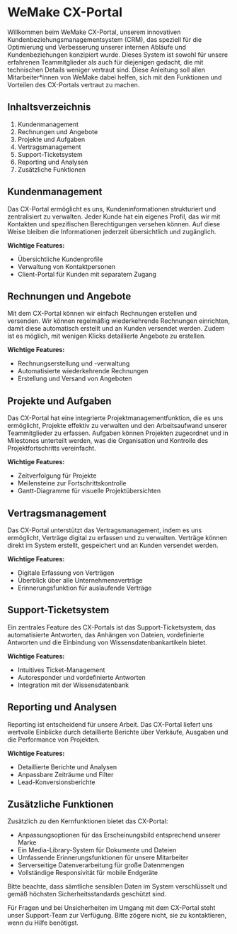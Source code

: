 # WeMake CX-Portal

Willkommen beim WeMake CX-Portal, unserem innovativen Kundenbeziehungsmanagementsystem (CRM), das speziell für die Optimierung und Verbesserung unserer internen Abläufe und Kundenbeziehungen konzipiert wurde. Dieses System ist sowohl für unsere erfahrenen Teammitglieder als auch für diejenigen gedacht, die mit technischen Details weniger vertraut sind. Diese Anleitung soll allen Mitarbeiter*innen von WeMake dabei helfen, sich mit den Funktionen und Vorteilen des CX-Portals vertraut zu machen.

## Inhaltsverzeichnis

1. Kundenmanagement
2. Rechnungen und Angebote
3. Projekte und Aufgaben
4. Vertragsmanagement
5. Support-Ticketsystem
6. Reporting und Analysen
7. Zusätzliche Funktionen

## Kundenmanagement

Das CX-Portal ermöglicht es uns, Kundeninformationen strukturiert und zentralisiert zu verwalten. Jeder Kunde hat ein eigenes Profil, das wir mit Kontakten und spezifischen Berechtigungen versehen können. Auf diese Weise bleiben die Informationen jederzeit übersichtlich und zugänglich.

**Wichtige Features:**

- Übersichtliche Kundenprofile
- Verwaltung von Kontaktpersonen
- Client-Portal für Kunden mit separatem Zugang

## Rechnungen und Angebote

Mit dem CX-Portal können wir einfach Rechnungen erstellen und versenden. Wir können regelmäßig wiederkehrende Rechnungen einrichten, damit diese automatisch erstellt und an Kunden versendet werden. Zudem ist es möglich, mit wenigen Klicks detaillierte Angebote zu erstellen.

**Wichtige Features:**

- Rechnungserstellung und -verwaltung
- Automatisierte wiederkehrende Rechnungen
- Erstellung und Versand von Angeboten

## Projekte und Aufgaben

Das CX-Portal hat eine integrierte Projektmanagementfunktion, die es uns ermöglicht, Projekte effektiv zu verwalten und den Arbeitsaufwand unserer Teammitglieder zu erfassen. Aufgaben können Projekten zugeordnet und in Milestones unterteilt werden, was die Organisation und Kontrolle des Projektfortschritts vereinfacht.

**Wichtige Features:**

- Zeitverfolgung für Projekte
- Meilensteine zur Fortschrittskontrolle
- Gantt-Diagramme für visuelle Projektübersichten

## Vertragsmanagement

Das CX-Portal unterstützt das Vertragsmanagement, indem es uns ermöglicht, Verträge digital zu erfassen und zu verwalten. Verträge können direkt im System erstellt, gespeichert und an Kunden versendet werden.

**Wichtige Features:**

- Digitale Erfassung von Verträgen
- Überblick über alle Unternehmensverträge
- Erinnerungsfunktion für auslaufende Verträge

## Support-Ticketsystem

Ein zentrales Feature des CX-Portals ist das Support-Ticketsystem, das automatisierte Antworten, das Anhängen von Dateien, vordefinierte Antworten und die Einbindung von Wissensdatenbankartikeln bietet.

**Wichtige Features:**

- Intuitives Ticket-Management
- Autoresponder und vordefinierte Antworten
- Integration mit der Wissensdatenbank

## Reporting und Analysen

Reporting ist entscheidend für unsere Arbeit. Das CX-Portal liefert uns wertvolle Einblicke durch detaillierte Berichte über Verkäufe, Ausgaben und die Performance von Projekten.

**Wichtige Features:**

- Detaillierte Berichte und Analysen
- Anpassbare Zeiträume und Filter
- Lead-Konversionsberichte

## Zusätzliche Funktionen

Zusätzlich zu den Kernfunktionen bietet das CX-Portal:

- Anpassungsoptionen für das Erscheinungsbild entsprechend unserer Marke
- Ein Media-Library-System für Dokumente und Dateien
- Umfassende Erinnerungsfunktionen für unsere Mitarbeiter
- Serverseitige Datenverarbeitung für große Datenmengen
- Vollständige Responsivität für mobile Endgeräte

Bitte beachte, dass sämtliche sensiblen Daten im System verschlüsselt und gemäß höchsten Sicherheitsstandards geschützt sind.

Für Fragen und bei Unsicherheiten im Umgang mit dem CX-Portal steht unser Support-Team zur Verfügung. Bitte zögere nicht, sie zu kontaktieren, wenn du Hilfe benötigst.